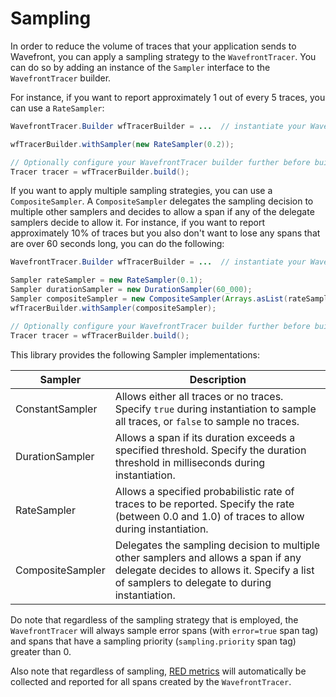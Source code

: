 # Sampling

In order to reduce the volume of traces that your application sends to Wavefront, you can apply a sampling strategy to the `WavefrontTracer`. You can do so by adding an instance of the `Sampler` interface to the `WavefrontTracer` builder.

For instance, if you want to report approximately 1 out of every 5 traces, you can use a `RateSampler`:

```java
WavefrontTracer.Builder wfTracerBuilder = ...  // instantiate your WavefrontTracer builder

wfTracerBuilder.withSampler(new RateSampler(0.2));

// Optionally configure your WavefrontTracer builder further before building
Tracer tracer = wfTracerBuilder.build();
```

If you want to apply multiple sampling strategies, you can use a `CompositeSampler`. A `CompositeSampler` delegates the sampling decision to multiple other samplers and decides to allow a span if any of the delegate samplers decide to allow it. For instance, if you want to report approximately 10% of traces but you also don't want to lose any spans that are over 60 seconds long, you can do the following:

```java
WavefrontTracer.Builder wfTracerBuilder = ...  // instantiate your WavefrontTracer builder

Sampler rateSampler = new RateSampler(0.1);
Sampler durationSampler = new DurationSampler(60_000);
Sampler compositeSampler = new CompositeSampler(Arrays.asList(rateSampler, durationSampler));
wfTracerBuilder.withSampler(compositeSampler);

// Optionally configure your WavefrontTracer builder further before building
Tracer tracer = wfTracerBuilder.build();
```

This library provides the following Sampler implementations:

| Sampler              | Description                            |
| --------------------- | -------------------------------------- |
| ConstantSampler       | Allows either all traces or no traces. Specify `true` during instantiation to sample all traces, or `false` to sample no traces. |
| DurationSampler       | Allows a span if its duration exceeds a specified threshold. Specify the duration threshold in milliseconds during instantiation. |
| RateSampler           | Allows a specified probabilistic rate of traces to be reported. Specify the rate (between 0.0 and 1.0) of traces to allow during instantiation. |
| CompositeSampler      | Delegates the sampling decision to multiple other samplers and allows a span if any delegate decides to allows it. Specify a list of samplers to delegate to during instantiation. |

Do note that regardless of the sampling strategy that is employed, the `WavefrontTracer` will always sample error spans (with `error=true` span tag) and spans that have a sampling priority (`sampling.priority` span tag) greater than 0.

Also note that regardless of sampling, [RED metrics](https://github.com/wavefrontHQ/wavefront-opentracing-sdk-java/blob/master/README.md#red-metrics) will automatically be collected and reported for all spans created by the `WavefrontTracer`.